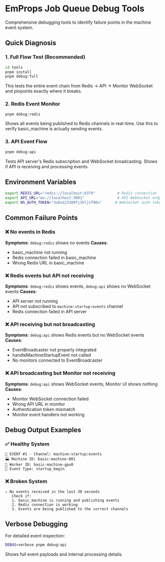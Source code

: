 # EmProps Job Queue Debug Tools

Comprehensive debugging tools to identify failure points in the machine event system.

## Quick Diagnosis

### 1. Full Flow Test (Recommended)
```bash
cd tools
pnpm install
pnpm debug:full
```
This tests the entire event chain from Redis → API → Monitor WebSocket and pinpoints exactly where it breaks.

### 2. Redis Event Monitor
```bash
pnpm debug:redis
```
Shows all events being published to Redis channels in real-time. Use this to verify basic_machine is actually sending events.

### 3. API Event Flow
```bash
pnpm debug:api
```
Tests API server's Redis subscription and WebSocket broadcasting. Shows if API is receiving and processing events.

## Environment Variables

```bash
export REDIS_URL="redis://localhost:6379"          # Redis connection
export API_URL="ws://localhost:3001"               # API WebSocket endpoint  
export WS_AUTH_TOKEN="3u8sdj5389fj3kljsf90u"      # WebSocket auth token
```

## Common Failure Points

### ❌ No events in Redis
**Symptoms**: `debug:redis` shows no events
**Causes**: 
- basic_machine not running
- Redis connection failed in basic_machine
- Wrong Redis URL in basic_machine

### ❌ Redis events but API not receiving
**Symptoms**: `debug:redis` shows events, `debug:api` shows no WebSocket events
**Causes**:
- API server not running
- API not subscribed to `machine:startup:events` channel
- Redis connection failed in API server

### ❌ API receiving but not broadcasting
**Symptoms**: `debug:api` shows Redis events but no WebSocket events
**Causes**:
- EventBroadcaster not properly integrated
- handleMachineStartupEvent not called
- No monitors connected to EventBroadcaster

### ❌ API broadcasting but Monitor not receiving
**Symptoms**: `debug:api` shows WebSocket events, Monitor UI shows nothing
**Causes**:
- Monitor WebSocket connection failed
- Wrong API URL in monitor
- Authentication token mismatch
- Monitor event handlers not working

## Debug Output Examples

### ✅ Healthy System
```
📨 EVENT #1 - Channel: machine:startup:events
🏭 Machine ID: basic-machine-001
👷 Worker ID: basic-machine-gpu0
🎯 Event Type: startup_begin
```

### ❌ Broken System  
```
⚠️ No events received in the last 30 seconds
   Check if:
   1. basic_machine is running and publishing events
   2. Redis connection is working
   3. Events are being published to the correct channels
```

## Verbose Debugging

For detailed event inspection:
```bash
DEBUG=verbose pnpm debug:api
```

Shows full event payloads and internal processing details.